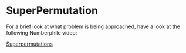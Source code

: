 # SuperPermutation
For a brief look at what problem is being approached, have a look at the following Numberphile video:

<a href='https://www.youtube.com/watch?v=wJGE4aEWc28'>Superpermutations</a>
